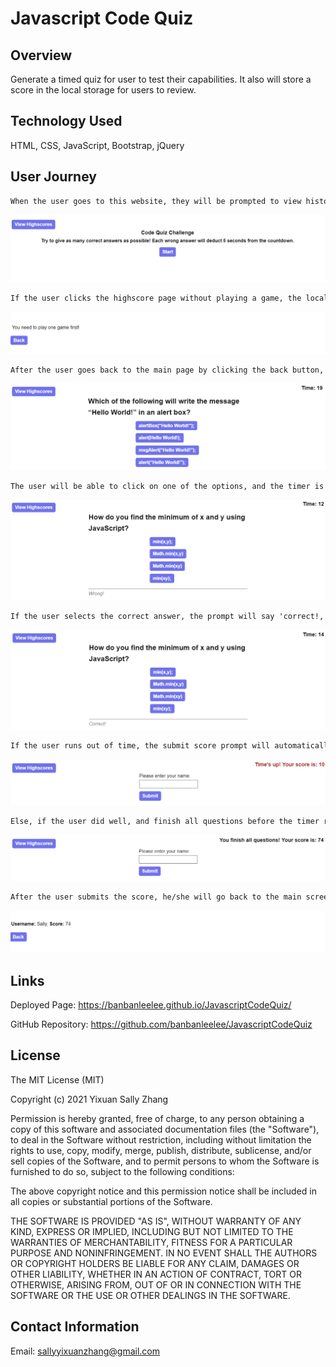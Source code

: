 # Javascript Code Quiz

## Overview
Generate a timed quiz for user to test their capabilities. It also will store a score in the local storage for users to review.

## Technology Used
HTML, CSS,  JavaScript, Bootstrap, jQuery


## User Journey
```md
When the user goes to this website, they will be prompted to view history scores and start the code quiz.
```
![](./asset/image/step1.PNG)

```md
If the user clicks the highscore page without playing a game, the local storage of history data will be empty, and the user will be prompted to play one game first.
```
![](./asset/image/step2.PNG)

```md
After the user goes back to the main page by clicking the back button, he/she can start the quiz game by clicking the start button, and the first question will show up.
```
![](./asset/image/step3.PNG)

```md
The user will be able to click on one of the options, and the timer is running down from 20 to 0. If the user makes a wrong choice, the timer will be deducted by 5 seconds, and the user will not get any score for the question. The prompt will say 'wrong!' as well. 
```
![](./asset/image/step4.PNG)

```md
If the user selects the correct answer, the prompt will say 'correct!,' and the user gets 10 scores. 
```

![](./asset/image/step5.PNG)

```md
If the user runs out of time, the submit score prompt will automatically show up for the user to fill out.
```

![](./asset/image/step6.PNG)

```md
Else, if the user did well, and finish all questions before the timer runs out, the remaining time will be added to the final score, and the submit score prompt will also show up.
```

![](./asset/image/step7.PNG)

```md
After the user submits the score, he/she will go back to the main screen, and therefore can click the 'highscore' button to check the score history, or try again.
```

![](/asset/image/step8.PNG)


## Links
Deployed Page: https://banbanleelee.github.io/JavascriptCodeQuiz/

GitHub Repository: https://github.com/banbanleelee/JavascriptCodeQuiz

## License

The MIT License (MIT)

Copyright (c) 2021 Yixuan Sally Zhang

Permission is hereby granted, free of charge, to any person obtaining a copy of this software and associated documentation files (the "Software"), to deal in the Software without restriction, including without limitation the rights to use, copy, modify, merge, publish, distribute, sublicense, and/or sell copies of the Software, and to permit persons to whom the Software is furnished to do so, subject to the following conditions:

The above copyright notice and this permission notice shall be included in all copies or substantial portions of the Software.

THE SOFTWARE IS PROVIDED "AS IS", WITHOUT WARRANTY OF ANY KIND, EXPRESS OR IMPLIED, INCLUDING BUT NOT LIMITED TO THE WARRANTIES OF MERCHANTABILITY, FITNESS FOR A PARTICULAR PURPOSE AND NONINFRINGEMENT. IN NO EVENT SHALL THE AUTHORS OR COPYRIGHT HOLDERS BE LIABLE FOR ANY CLAIM, DAMAGES OR OTHER LIABILITY, WHETHER IN AN ACTION OF CONTRACT, TORT OR OTHERWISE, ARISING FROM, OUT OF OR IN CONNECTION WITH THE SOFTWARE OR THE USE OR OTHER DEALINGS IN THE SOFTWARE.

## Contact Information
Email: sallyyixuanzhang@gmail.com
